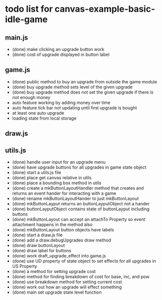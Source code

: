 # todo list for canvas-example-basic-idle-game

## main.js
* (done) make clicking an upgrade button work
* (done) cost of upgrade displayed in button label


## game.js
* (done) public method to buy an upgrade from outside the game module
* (done) buy upgrade method sets level of the given upgrade
* (done) buy upgrade method does not set the given upgrade if there is not enough money
* auto feature working by adding money over time
* auto feature tick bar not updating until first upgrade is bought
* at least one auto upgrade
* loading state from local storage

## draw.js

## utils.js



* (done) handle user input for an upgrade menu
* (done) have upgrade buttons for all upgrades in game state object
* (done) start a utils.js file
* (done) place get canvas relative in utils
* (done) place a bounding box method in utils
* (done) create a mkButtonLayoutHandler method that creates and returns an event hander for interacting with a game
* (done) rename mkButtonLayoutHander to just mkButtonLayout
* (done) mkButtonLayput returns an buttonLayputObject not a hander
* (done) buttonLayputObject contains state of buttonLayput including buttons
* (done) mkButtonLayout can accept an attachTo Property so event attachment happens in the method also
* (done) mkButtonLayout button objects have labels
* (done) start a draw.js file
* (done) add a draw.debugUpgrades draw method
* (done) draw buttonLayout
* (done) draw label for buttons
* (done) work draft_upgrade_effect into game.js
* (done) use UD property of state object to set effects for all upgrades in US Property
* (done) a method for setting upgrade cost
* (done) method for finding breakdown of cost for base, inc, and pow
* (done) use breakdown method for setting current cost
* (done) work out how an upgrade will effect something
* (done) main set upgrade state level function
